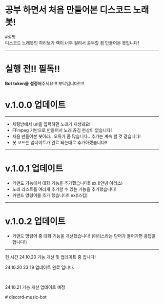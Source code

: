 <h1>공부 하면서 처음 만들어본 디스코드 노래봇!</h1>

#설명 <br>
디스코드 노래봇인 하리보가 렉이 너무 걸려서 공부할 겸 만들어본 봇입니다!
<hr>
<h1><strong>실행 전!! 필독!!</strong></h1>
<p><strong>Bot token을 설정</strong>해주세요!!! 부탁입니다!!!!!</p>
<h1>v.1.0.0 업데이트</h1>
<hr>
<ul>
  <li>채팅방에서 url을 입력하면 노래가 재생돼요!</li>
  <li>FFmpeg 기반으로 만들어서 노래 끊김 현상이 없습니다! </li>
  <li>처음 만들어본 봇이라.. 오류가 좀 많습니다.. 추가는 계속 할 것 같습니다! </li>
  <li> 봇 코드는 업데이트가 완료 되는대로 추가하겠습니다!!</li>
</ul>
<hr>
<h1>v.1.0.1 업데이트</h1>
<ul>
  <li>커맨드 기능에서 대화 기능을 추가했습니다!! ex.(!안녕 아리스)</li>
  <li>노래 리스트를 여러개 추가할 수 있는 기능을 추가했습니다!</li>
  <li>커맨드 명령어를 추가 했습니다!! ex(!스킵)</li>
</ul>
<hr>
<h1>v.1.0.2 업데이트 </h1>
<ul>
  <li>커맨드 명령어 중 대화 기능을 개선했습니다! (아리스라는 단어가 들어가면 응답을 합니다!) </li>
</ul>
<hr>
<p> 현 시간 24.10.20 기능 개선 및 업데이트 중 입니다!</p>
<p>24.10.20 23:19 업데이트 완료 입니다.</p>
<br>
<p>24.10.21 기능 개선 업데이트 예정</p>
# discord-music-bot
